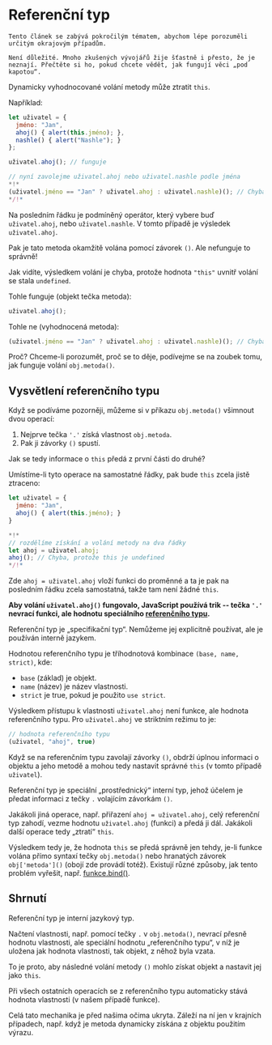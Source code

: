 
# Referenční typ

```warn header="Hloubková vlastnost jazyka"
Tento článek se zabývá pokročilým tématem, abychom lépe porozuměli určitým okrajovým případům.

Není důležité. Mnoho zkušených vývojářů žije šťastně i přesto, že je neznají. Přečtěte si ho, pokud chcete vědět, jak fungují věci „pod kapotou“.
```

Dynamicky vyhodnocované volání metody může ztratit `this`.

Například:

```js run
let uživatel = {
  jméno: "Jan",
  ahoj() { alert(this.jméno); },
  nashle() { alert("Nashle"); }
};

uživatel.ahoj(); // funguje

// nyní zavolejme uživatel.ahoj nebo uživatel.nashle podle jména
*!*
(uživatel.jméno == "Jan" ? uživatel.ahoj : uživatel.nashle)(); // Chyba!
*/!*
```

Na posledním řádku je podmíněný operátor, který vybere buď `uživatel.ahoj`, nebo `uživatel.nashle`. V tomto případě je výsledek `uživatel.ahoj`.

Pak je tato metoda okamžitě volána pomocí závorek `()`. Ale nefunguje to správně!

Jak vidíte, výsledkem volání je chyba, protože hodnota `"this"` uvnitř volání se stala `undefined`.

Tohle funguje (objekt tečka metoda):
```js
uživatel.ahoj();
```

Tohle ne (vyhodnocená metoda):
```js
(uživatel.jméno == "Jan" ? uživatel.ahoj : uživatel.nashle)(); // Chyba!
```

Proč? Chceme-li porozumět, proč se to děje, podívejme se na zoubek tomu, jak funguje volání `obj.metoda()`.

## Vysvětlení referenčního typu

Když se podíváme pozorněji, můžeme si v příkazu `obj.metoda()` všimnout dvou operací:

1. Nejprve tečka `'.'` získá vlastnost `obj.metoda`.
2. Pak ji závorky `()` spustí.

Jak se tedy informace o `this` předá z první části do druhé?

Umístíme-li tyto operace na samostatné řádky, pak bude `this` zcela jistě ztraceno:

```js run
let uživatel = {
  jméno: "Jan",
  ahoj() { alert(this.jméno); }
}

*!*
// rozdělíme získání a volání metody na dva řádky
let ahoj = uživatel.ahoj;
ahoj(); // Chyba, protože this je undefined
*/!*
```

Zde `ahoj = uživatel.ahoj` vloží funkci do proměnné a ta je pak na posledním řádku zcela samostatná, takže tam není žádné `this`.

**Aby volání `uživatel.ahoj()` fungovalo, JavaScript používá trik -- tečka `'.'` nevrací funkci, ale hodnotu speciálního [referenčního typu](https://tc39.github.io/ecma262/#sec-reference-specification-type).**

Referenční typ je „specifikační typ“. Nemůžeme jej explicitně používat, ale je používán interně jazykem.

Hodnotou referenčního typu je tříhodnotová kombinace `(base, name, strict)`, kde:

- `base` (základ) je objekt.
- `name` (název) je název vlastnosti.
- `strict` je true, pokud je použito `use strict`.

Výsledkem přístupu k vlastnosti `uživatel.ahoj` není funkce, ale hodnota referenčního typu. Pro `uživatel.ahoj` ve striktním režimu to je:

```js
// hodnota referenčního typu
(uživatel, "ahoj", true)
```

Když se na referenčním typu zavolají závorky `()`, obdrží úplnou informaci o objektu a jeho metodě a mohou tedy nastavit správné `this` (v tomto případě `uživatel`).

Referenční typ je speciální „prostřednický“ interní typ, jehož účelem je předat informaci z tečky `.` volajícím závorkám `()`.

Jakákoli jiná operace, např. přiřazení `ahoj = uživatel.ahoj`, celý referenční typ zahodí, vezme hodnotu `uživatel.ahoj` (funkci) a předá ji dál. Jakákoli další operace tedy „ztratí“ `this`.

Výsledkem tedy je, že hodnota `this` se předá správně jen tehdy, je-li funkce volána přímo syntaxí tečky `obj.metoda()` nebo hranatých závorek `obj['metoda']()` (obojí zde provádí totéž). Existují různé způsoby, jak tento problém vyřešit, např. [funkce.bind()](/bind#solution-2-bind).

## Shrnutí

Referenční typ je interní jazykový typ.

Načtení vlastnosti, např. pomocí tečky `.` v `obj.metoda()`, nevrací přesně hodnotu vlastnosti, ale speciální hodnotu „referenčního typu“, v níž je uložena jak hodnota vlastnosti, tak objekt, z něhož byla vzata.

To je proto, aby následné volání metody `()` mohlo získat objekt a nastavit jej jako `this`.

Při všech ostatních operacích se z referenčního typu automaticky stává hodnota vlastnosti (v našem případě funkce).

Celá tato mechanika je před našima očima ukryta. Záleží na ní jen v krajních případech, např. když je metoda dynamicky získána z objektu použitím výrazu.
